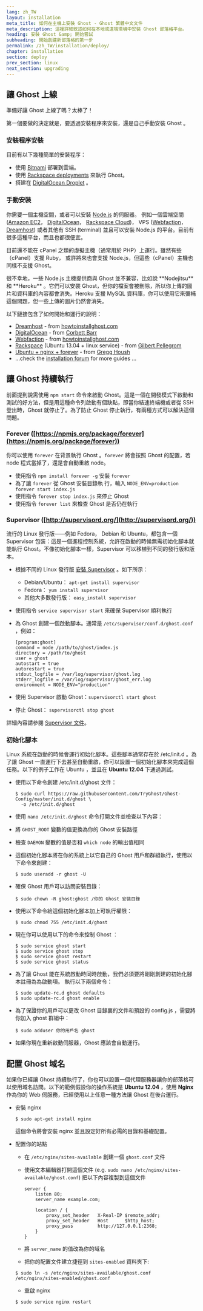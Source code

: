 ```yaml
---
lang: zh_TW
layout: installation
meta_title: 如何在主機上安裝 Ghost - Ghost 繁體中文文件
meta_description: 這裡詳細敘述如何在本地或遠端環境中安裝 Ghost 部落格平台。
heading: 安裝 Ghost &amp; 開始嘗試
subheading: 開始創建新部落格的第一步
permalink: /zh_TW/installation/deploy/
chapter: installation
section: deploy
prev_section: linux
next_section: upgrading
---
```


## 讓 Ghost 上線 <a id="deploy"></a>

準備好讓 Ghost 上線了嗎？太棒了！

第一個要做的決定就是，要透過安裝程序來安裝，還是自己手動安裝 Ghost 。

### 安裝程序安裝

目前有以下幾種簡單的安裝程序：

*   使用 [Bitnami](http://wiki.bitnami.com/Applications/BitNami_Ghost) 部署到雲端。
*   使用 [Rackspace deployments](http://developer.rackspace.com/blog/launch-ghost-with-rackspace-deployments.html) 來執行 Ghost。
*   搭建在 [DigitalOcean Droplet](https://www.digitalocean.com/community/articles/how-to-use-the-digitalocean-ghost-application) 。

### 手動安裝

你需要一個主機空間，或者可以安裝 [Node.js](http://nodejs.org) 的伺服器。
    例如一個雲端空間 ([Amazon EC2](http://aws.amazon.com/ec2/)， [DigitalOcean](http://www.digitalocean.com)， [Rackspace Cloud](http://www.rackspace.com/cloud/))， VPS ([Webfaction](https://www.webfaction.com/)， [Dreamhost](http://www.dreamhost.com/servers/vps/)) 或者其他有 SSH (terminal) 並且可以安裝 Node.js 的平台。目前有很多這種平台，而且也都很便宜。

目前還不能在 cPanel 之類的虛擬主機（通常用於 PHP）上運行。雖然有些（cPanel）支援 Ruby， 或許將來也會支援 Node.js，但這些（cPanel）主機也同樣不支援 Ghost。

<p>很不幸地，一些 Node.js 主機提供商與 Ghost 並不兼容，比如說 **Nodejitsu** 和 **Heroku** 。它們可以安裝 Ghost，但你的檔案會被刪除，所以你上傳的圖片和資料庫的內容都會消失。Heroku 支援 MySQL 資料庫，你可以使用它來彌補這個問題，但一些上傳的圖片仍然會消失。

以下鏈接包含了如何開始和運行的說明：

*   [Dreamhost](http://www.howtoinstallghost.com/how-to-install-ghost-on-dreamhost/) - from [howtoinstallghost.com](http://howtoinstallghost.com)
*   [DigitalOcean](http://ghosted.co/install-ghost-digitalocean/) - from [Corbett Barr](http://ghosted.co)
*   [Webfaction](http://www.howtoinstallghost.com/how-to-install-ghost-on-webfaction-hosting/) - from [howtoinstallghost.com](http://howtoinstallghost.com)
*   [Rackspace](http://ghost.pellegrom.me/installing-ghost-on-ubuntu/) (Ubuntu 13.04 + linux service) - from [Gilbert Pellegrom](http://ghost.pellegrom.me/)
*   [Ubuntu + nginx + forever](http://0v.org/installing-ghost-on-ubuntu-nginx-and-mysql/) - from [Gregg Housh](http://0v.org/)
*   ...check the [installation forum](https://en.ghost.org/forum/installation) for more guides ...

## 讓 Ghost 持續執行

前面提到說需使用 `npm start` 命令來啟動 Ghost。這是一個在開發模式下啟動和測試的好方法，但是用這種命令列啟動有個缺點，即當你結速終端機或者從 SSH 登出時，Ghost 就停止了。為了防止 Ghost 停止執行，有兩種方式可以解決這個問題。

### Forever ([https://npmjs.org/package/forever](https://npmjs.org/package/forever))

你可以使用 `forever` 在背景執行 Ghost 。`forever` 將會按照 Ghost 的配置，若 node 程式當掉了，還是會自動重啟 node。

*   使用指令 `npm install forever -g` 安裝 `forever` 
*   為了讓 `forever` 從 Ghost 安裝目錄執 行，輸入 `NODE_ENV=production forever start index.js`
*   使用指令 `forever stop index.js` 來停止 Ghost
*   使用指令 `forever list` 來檢查 Ghost 是否仍在執行

### Supervisor ([http://supervisord.org/](http://supervisord.org/))

流行的 Linux 發行版——例如 Fedora， Debian 和 Ubuntu，都包含一個 Supervisor 包裝：這是一個進程控制系統，允許在啟動的時候無需初始化腳本就能執行 Ghost。不像初始化腳本一樣，Supervisor 可以移植到不同的發行版和版本。

*   根據不同的 Linux 發行版 [安裝 Supervisor](http://supervisord.org/installing.html) 。如下所示：
    *   Debian/Ubuntu： `apt-get install supervisor`
    *   Fedora： `yum install supervisor`
    *   其他大多數發行版： `easy_install supervisor`
*   使用指令 `service supervisor start` 來確保 Supervisor 順利執行
*   為 Ghost 創建一個啟動腳本。通常是 `/etc/supervisor/conf.d/ghost.conf` ，例如：

    ```
    [program:ghost]
    command = node /path/to/ghost/index.js
    directory = /path/to/ghost
    user = ghost
    autostart = true
    autorestart = true
    stdout_logfile = /var/log/supervisor/ghost.log
    stderr_logfile = /var/log/supervisor/ghost_err.log
    environment = NODE_ENV="production"
    ```

*   使用 Supervisor 啟動 Ghost：`supervisorctl start ghost`
*   停止 Ghost： `supervisorctl stop ghost`

詳細內容請參閱 [Supervisor 文件](http://supervisord.org)。

### 初始化腳本

Linux 系統在啟動的時候會運行初始化腳本。這些腳本通常存在於 /etc/init.d 。為了讓 Ghost 一直運行下去甚至自動重啟，你可以設置一個初始化腳本來完成這個任務。以下的例子工作在 Ubuntu ，並且在 **Ubuntu 12.04** 下通過測試。

*   使用以下命令創建 /etc/init.d/ghost 文件：

    ```
    $ sudo curl https://raw.githubusercontent.com/TryGhost/Ghost-Config/master/init.d/ghost \
      -o /etc/init.d/ghost
    ```

*   使用 `nano /etc/init.d/ghost` 命令打開文件並檢查以下內容：
*   將 `GHOST_ROOT` 變數的值更換為你的 Ghost 安裝路徑
*   檢查 `DAEMON` 變數的值是否和 `which node` 的輸出值相同
*   這個初始化腳本將在你的系統上以它自己的 Ghost 用戶和群組執行，使用以下命令來創建：

    ```
    $ sudo useradd -r ghost -U
    ```
    
*   確保 Ghost 用戶可以訪問安裝目錄：

    ```
    $ sudo chown -R ghost:ghost /你的 Ghost 安裝目錄
    ```

*   使用以下命令給這個初始化腳本加上可執行權限：

    ```
    $ sudo chmod 755 /etc/init.d/ghost
    ```

*   現在你可以使用以下的命令來控制 Ghost ：

    ```
    $ sudo service ghost start
    $ sudo service ghost stop
    $ sudo service ghost restart
    $ sudo service ghost status
    ```

*   為了讓 Ghost 能在系統啟動時同時啟動，我們必須要將剛剛創建的初始化腳本註冊為為啟動項。
    執行以下兩個命令：

    ```
    $ sudo update-rc.d ghost defaults
    $ sudo update-rc.d ghost enable
    ```
    
*   為了保證你的用戶可以更改 Ghost 目錄裏的文件和預設的 config.js ，需要將你加入 ghost 群組中：
    ```
    $ sudo adduser 你的用戶名 ghost
    ```

*   如果你現在重新啟動伺服器，Ghost 應該會自動運行。

## 配置 Ghost 域名

如果你已經讓 Ghost 持續執行了，你也可以設置一個代理服務器讓你的部落格可以使用域名訪問。以下的範例假設你的操作系統是 **Ubuntu 12.04** ，使用 **Nginx** 作為你的 Web 伺服務，已經使用以上任意一種方法讓 Ghost 在後台運行。

*   安裝 nginx

    ```
    $ sudo apt-get install nginx
    ```
    <span class="note">這個命令將會安裝 nginx 並且設定好所有必需的目錄和基礎配置。</span>
    
*   配置你的站點

    *   在 `/etc/nginx/sites-available` 創建一個 `ghost.conf` 文件
    *   使用文本編輯器打開這個文件 (e.g. `sudo nano /etc/nginx/sites-available/ghost.conf`)
        把以下內容複製到這個文件

        ```
        server {
            listen 80;
            server_name example.com;

            location / {
                proxy_set_header   X-Real-IP $remote_addr;
                proxy_set_header   Host      $http_host;
                proxy_pass         http://127.0.0.1:2368;
            }
        }

        ```

    *   將 `server_name` 的值改為你的域名
    *   把你的配置文件建立捷徑到 `sites-enabled` 資料夾下:

    ```
    $ sudo ln -s /etc/nginx/sites-available/ghost.conf /etc/nginx/sites-enabled/ghost.conf
    ```

    *   重啟 nginx

    ```
    $ sudo service nginx restart
    ```
